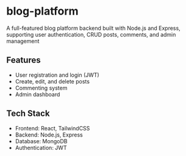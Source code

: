 # blog-platform
A full-featured blog platform backend built with Node.js and Express, supporting user authentication, CRUD posts, comments, and admin management

## Features
- User registration and login (JWT)
- Create, edit, and delete posts
- Commenting system
- Admin dashboard

## Tech Stack
- Frontend: React, TailwindCSS
- Backend: Node.js, Express
- Database: MongoDB
- Authentication: JWT
